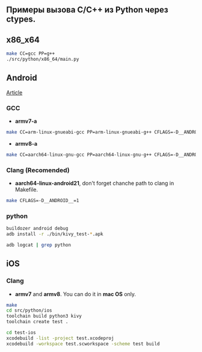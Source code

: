 ## Примеры вызова C/C++ из Python через ctypes.

## x86_x64
```bash
make CC=gcc PP=g++
./src/python/x86_64/main.py
```

## Android

[Article](https://habr.com/ru/post/656453/)

### GCC
 - **armv7-a**
```bash
make CC=arm-linux-gnueabi-gcc PP=arm-linux-gnueabi-g++ CFLAGS=-D__ANDROID__=1
```
 - **armv8-a**
```bash
make CC=aarch64-linux-gnu-gcc PP=aarch64-linux-gnu-g++ CFLAGS=-D__ANDROID__=1
```

### Clang (**Recomended**)
 - **aarch64-linux-android21**, don't forget chanche path to clang in Makefile.
```bash
make CFLAGS=-D__ANDROID__=1
```

### python
```bash
buildozer android debug
adb install -r ./bin/kivy_test-*.apk
```

```bash
adb logcat | grep python
```

## iOS

### Clang 
 - **armv7** and **armv8**. You can do it in **mac OS** only. 
```bash
make
cd src/python/ios
toolchain build python3 kivy 
toolchain create test .

cd test-ios
xcodebuild -list -project test.xcodeproj
xcodebuild -workspace test.scworkspace -scheme test build
```


